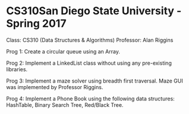 # CS310San Diego State University - Spring 2017
Class: CS310 (Data Structures & Algorithms)
Professor: Alan Riggins

Prog 1: Create a circular queue using an Array.

Prog 2: Implement a LinkedList class without using any pre-existing libraries.

Prog 3: Implement a maze solver using breadth first traversal. Maze GUI was implemented by Professor Riggins.

Prog 4: Implement a Phone Book using the following data structures: HashTable, Binary Search Tree, Red/Black Tree.
